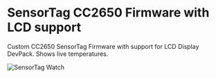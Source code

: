 # SensorTag CC2650 Firmware with LCD support
Custom CC2650 SensorTag Firmware with support for LCD Display DevPack.
Shows live temperatures.

![SensorTag Watch](https://raw.githubusercontent.com/robinvanemden/SensorTag_CC2650_LCD_Firmware/master/Images/2.jpg)

